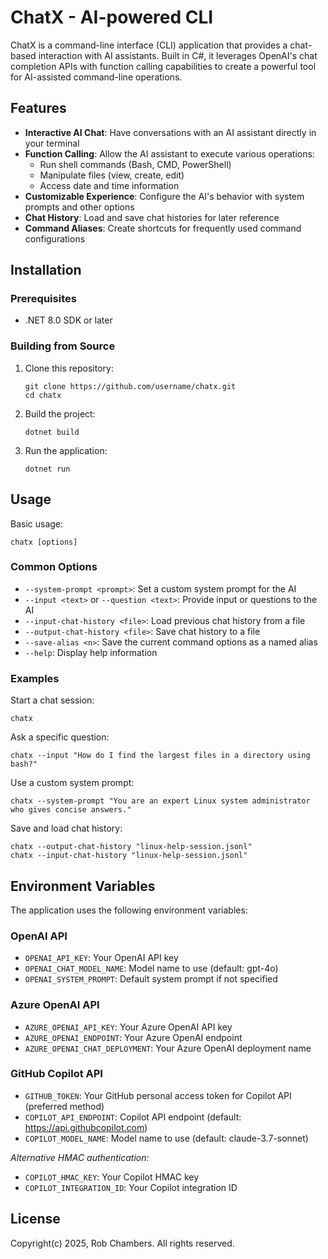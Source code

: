 # ChatX - AI-powered CLI

ChatX is a command-line interface (CLI) application that provides a chat-based interaction with AI assistants. Built in C#, it leverages OpenAI's chat completion APIs with function calling capabilities to create a powerful tool for AI-assisted command-line operations.

## Features

- **Interactive AI Chat**: Have conversations with an AI assistant directly in your terminal
- **Function Calling**: Allow the AI assistant to execute various operations:
  - Run shell commands (Bash, CMD, PowerShell)
  - Manipulate files (view, create, edit)
  - Access date and time information
- **Customizable Experience**: Configure the AI's behavior with system prompts and other options
- **Chat History**: Load and save chat histories for later reference
- **Command Aliases**: Create shortcuts for frequently used command configurations

## Installation

### Prerequisites

- .NET 8.0 SDK or later

### Building from Source

1. Clone this repository:
   ```
   git clone https://github.com/username/chatx.git
   cd chatx
   ```

2. Build the project:
   ```
   dotnet build
   ```

3. Run the application:
   ```
   dotnet run
   ```

## Usage

Basic usage:

```
chatx [options]
```

### Common Options

- `--system-prompt <prompt>`: Set a custom system prompt for the AI
- `--input <text>` or `--question <text>`: Provide input or questions to the AI
- `--input-chat-history <file>`: Load previous chat history from a file
- `--output-chat-history <file>`: Save chat history to a file
- `--save-alias <n>`: Save the current command options as a named alias
- `--help`: Display help information

### Examples

Start a chat session:
```
chatx
```

Ask a specific question:
```
chatx --input "How do I find the largest files in a directory using bash?"
```

Use a custom system prompt:
```
chatx --system-prompt "You are an expert Linux system administrator who gives concise answers."
```

Save and load chat history:
```
chatx --output-chat-history "linux-help-session.jsonl"
chatx --input-chat-history "linux-help-session.jsonl"
```

## Environment Variables

The application uses the following environment variables:

### OpenAI API
- `OPENAI_API_KEY`: Your OpenAI API key
- `OPENAI_CHAT_MODEL_NAME`: Model name to use (default: gpt-4o)
- `OPENAI_SYSTEM_PROMPT`: Default system prompt if not specified

### Azure OpenAI API
- `AZURE_OPENAI_API_KEY`: Your Azure OpenAI API key
- `AZURE_OPENAI_ENDPOINT`: Your Azure OpenAI endpoint
- `AZURE_OPENAI_CHAT_DEPLOYMENT`: Your Azure OpenAI deployment name

### GitHub Copilot API
- `GITHUB_TOKEN`: Your GitHub personal access token for Copilot API (preferred method)
- `COPILOT_API_ENDPOINT`: Copilot API endpoint (default: https://api.githubcopilot.com)
- `COPILOT_MODEL_NAME`: Model name to use (default: claude-3.7-sonnet)

*Alternative HMAC authentication:*
- `COPILOT_HMAC_KEY`: Your Copilot HMAC key
- `COPILOT_INTEGRATION_ID`: Your Copilot integration ID

## License

Copyright(c) 2025, Rob Chambers. All rights reserved.